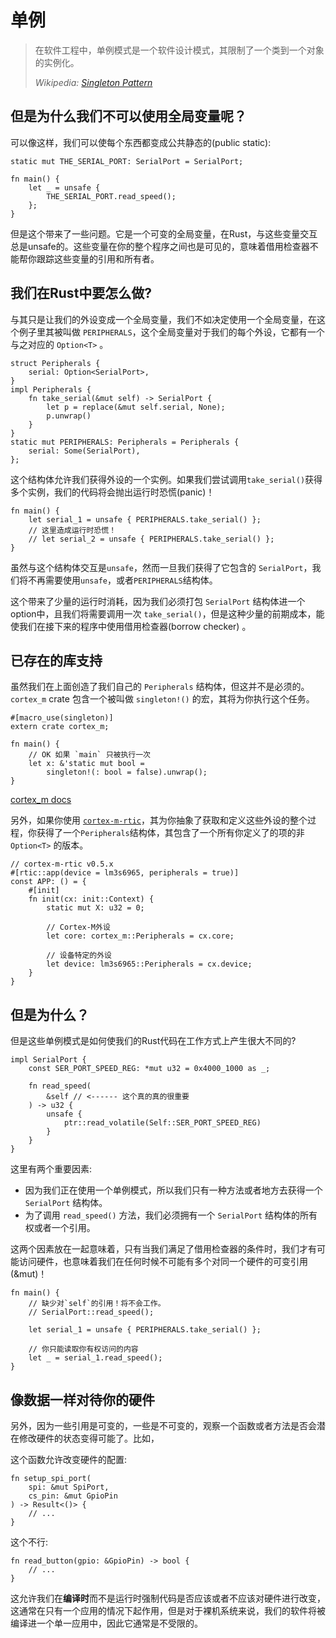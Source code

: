 # 单例

> 在软件工程中，单例模式是一个软件设计模式，其限制了一个类到一个对象的实例化。
>
> *Wikipedia: [Singleton Pattern]*

[Singleton Pattern]: https://en.wikipedia.org/wiki/Singleton_pattern


## 但是为什么我们不可以使用全局变量呢？

可以像这样，我们可以使每个东西都变成公共静态的(public static):

```rust,ignore
static mut THE_SERIAL_PORT: SerialPort = SerialPort;

fn main() {
    let _ = unsafe {
        THE_SERIAL_PORT.read_speed();
    };
}
```

但是这个带来了一些问题。它是一个可变的全局变量，在Rust，与这些变量交互总是unsafe的。这些变量在你的整个程序之间也是可见的，意味着借用检查器不能帮你跟踪这些变量的引用和所有者。

## 我们在Rust中要怎么做?

与其只是让我们的外设变成一个全局变量，我们不如决定使用一个全局变量，在这个例子里其被叫做 `PERIPHERALS`，这个全局变量对于我们的每个外设，它都有一个与之对应的 `Option<T>` 。

```rust,ignore
struct Peripherals {
    serial: Option<SerialPort>,
}
impl Peripherals {
    fn take_serial(&mut self) -> SerialPort {
        let p = replace(&mut self.serial, None);
        p.unwrap()
    }
}
static mut PERIPHERALS: Peripherals = Peripherals {
    serial: Some(SerialPort),
};
```

这个结构体允许我们获得外设的一个实例。如果我们尝试调用`take_serial()`获得多个实例，我们的代码将会抛出运行时恐慌(panic)！

```rust,ignore
fn main() {
    let serial_1 = unsafe { PERIPHERALS.take_serial() };
    // 这里造成运行时恐慌！
    // let serial_2 = unsafe { PERIPHERALS.take_serial() };
}
```

虽然与这个结构体交互是`unsafe`，然而一旦我们获得了它包含的 `SerialPort`，我们将不再需要使用`unsafe`，或者`PERIPHERALS`结构体。

这个带来了少量的运行时消耗，因为我们必须打包 `SerialPort` 结构体进一个option中，且我们将需要调用一次 `take_serial()`，但是这种少量的前期成本，能使我们在接下来的程序中使用借用检查器(borrow checker) 。

## 已存在的库支持

虽然我们在上面创造了我们自己的 `Peripherals` 结构体，但这并不是必须的。`cortex_m` crate 包含一个被叫做 `singleton!()` 的宏，其将为你执行这个任务。

```rust,ignore
#[macro_use(singleton)]
extern crate cortex_m;

fn main() {
    // OK 如果 `main` 只被执行一次
    let x: &'static mut bool =
        singleton!(: bool = false).unwrap();
}
```

[cortex_m docs](https://docs.rs/cortex-m/latest/cortex_m/macro.singleton.html)

另外，如果你使用 [`cortex-m-rtic`](https://github.com/rtic-rs/cortex-m-rtic)，其为你抽象了获取和定义这些外设的整个过程，你获得了一个`Peripherals`结构体，其包含了一个所有你定义了的项的非 `Option<T>` 的版本。

```rust,ignore
// cortex-m-rtic v0.5.x
#[rtic::app(device = lm3s6965, peripherals = true)]
const APP: () = {
    #[init]
    fn init(cx: init::Context) {
        static mut X: u32 = 0;
         
        // Cortex-M外设
        let core: cortex_m::Peripherals = cx.core;
        
        // 设备特定的外设
        let device: lm3s6965::Peripherals = cx.device;
    }
}
```

## 但是为什么？

但是这些单例模式是如何使我们的Rust代码在工作方式上产生很大不同的?

```rust,ignore
impl SerialPort {
    const SER_PORT_SPEED_REG: *mut u32 = 0x4000_1000 as _;

    fn read_speed(
        &self // <------ 这个真的真的很重要
    ) -> u32 {
        unsafe {
            ptr::read_volatile(Self::SER_PORT_SPEED_REG)
        }
    }
}
```


这里有两个重要因素:

* 因为我们正在使用一个单例模式，所以我们只有一种方法或者地方去获得一个 `SerialPort` 结构体。
* 为了调用 `read_speed()` 方法，我们必须拥有一个 `SerialPort` 结构体的所有权或者一个引用。

这两个因素放在一起意味着，只有当我们满足了借用检查器的条件时，我们才有可能访问硬件，也意味着我们在任何时候不可能有多个对同一个硬件的可变引用(&mut)！

```rust,ignore
fn main() {
    // 缺少对`self`的引用！将不会工作。
    // SerialPort::read_speed();

    let serial_1 = unsafe { PERIPHERALS.take_serial() };

    // 你只能读取你有权访问的内容
    let _ = serial_1.read_speed();
}
```

## 像数据一样对待你的硬件

另外，因为一些引用是可变的，一些是不可变的，观察一个函数或者方法是否会潜在修改硬件的状态变得可能了。比如，

这个函数允许改变硬件的配置:

```rust,ignore
fn setup_spi_port(
    spi: &mut SpiPort,
    cs_pin: &mut GpioPin
) -> Result<()> {
    // ...
}
```

这个不行:

```rust,ignore
fn read_button(gpio: &GpioPin) -> bool {
    // ...
}
```

这允许我们在**编译时**而不是运行时强制代码是否应该或者不应该对硬件进行改变，这通常在只有一个应用的情况下起作用，但是对于裸机系统来说，我们的软件将被编译进一个单一应用中，因此它通常是不受限的。

